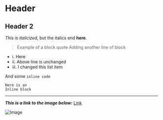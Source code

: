 # Header
## Header 2

*This is italicized*, but the italics end **here**. 

> Example of a block quote
> Adding another line of block

* i. Here
* ii. Above line is unchanged
* iii. I changed this list item

And some `inline code`

```
Here is an
Inline block
```

---

*__This is a link to the image below:__* [Link](https://upload.wikimedia.org/wikipedia/commons/thumb/9/9f/DEC_VT100_terminal_transparent.png/1200px-DEC_VT100_terminal_transparent.png)

![Image](https://upload.wikimedia.org/wikipedia/commons/thumb/9/9f/DEC_VT100_terminal_transparent.png/1200px-DEC_VT100_terminal_transparent.png)
